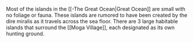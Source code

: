 Most of the islands in the [[-The Great Ocean|Great Ocean]] are small with no foliage or fauna. These islands are rumored to have been created by the dire miralis as it travels across the sea floor. There are 3 large habitable islands that surround the [[Moga Village]], each designated as its own hunting ground. 

